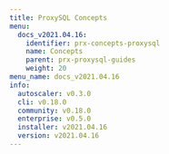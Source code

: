 ```yaml
---
title: ProxySQL Concepts
menu:
  docs_v2021.04.16:
    identifier: prx-concepts-proxysql
    name: Concepts
    parent: prx-proxysql-guides
    weight: 20
menu_name: docs_v2021.04.16
info:
  autoscaler: v0.3.0
  cli: v0.18.0
  community: v0.18.0
  enterprise: v0.5.0
  installer: v2021.04.16
  version: v2021.04.16
---
```


